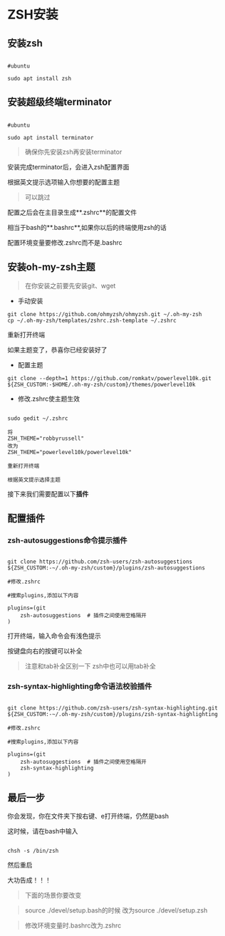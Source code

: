 # ZSH安装

## 安装zsh

```shell

#ubuntu

sudo apt install zsh

```

## 安装超级终端terminator

```shell

#ubuntu

sudo apt install terminator

```

> 确保你先安装zsh再安装terminator

安装完成terminator后，会进入zsh配置界面

根据英文提示选项输入你想要的配置主题

> 可以跳过

配置之后会在主目录生成**.zshrc**的配置文件

相当于bash的**.bashrc**,如果你以后的终端使用zsh的话

配置环境变量要修改.zshrc而不是.bashrc

## 安装oh-my-zsh主题

> 在你安装之前要先安装git、wget

- 手动安装

```shell
git clone https://github.com/ohmyzsh/ohmyzsh.git ~/.oh-my-zsh
cp ~/.oh-my-zsh/templates/zshrc.zsh-template ~/.zshrc
```
重新打开终端

如果主题变了，恭喜你已经安装好了

- 配置主题

```shell
git clone --depth=1 https://github.com/romkatv/powerlevel10k.git ${ZSH_CUSTOM:-$HOME/.oh-my-zsh/custom}/themes/powerlevel10k
```
- 修改.zshrc使主题生效

```shell

sudo gedit ~/.zshrc

将
ZSH_THEME="robbyrussell"
改为
ZSH_THEME="powerlevel10k/powerlevel10k"

重新打开终端

根据英文提示选择主题

```

接下来我们需要配置以下**插件**


## 配置插件

### zsh-autosuggestions命令提示插件

```shell

git clone https://github.com/zsh-users/zsh-autosuggestions ${ZSH_CUSTOM:-~/.oh-my-zsh/custom}/plugins/zsh-autosuggestions

#修改.zshrc

#搜索plugins,添加以下内容

plugins=(git
    zsh-autosuggestions  # 插件之间使用空格隔开
)

```
打开终端，输入命令会有浅色提示

按键盘向右的按键可以补全

> 注意和tab补全区别一下
> zsh中也可以用tab补全

### zsh-syntax-highlighting命令语法校验插件

```shell

git clone https://github.com/zsh-users/zsh-syntax-highlighting.git ${ZSH_CUSTOM:-~/.oh-my-zsh/custom}/plugins/zsh-syntax-highlighting 

#修改.zshrc

#搜索plugins,添加以下内容

plugins=(git
    zsh-autosuggestions  # 插件之间使用空格隔开
    zsh-syntax-highlighting
)
```

## 最后一步

你会发现，你在文件夹下按右键、e打开终端，仍然是bash

这时候，请在bash中输入

```shell

chsh -s /bin/zsh

```

然后重启

大功告成！！！

> 下面的场景你要改变

> source ./devel/setup.bash的时候
> 改为source ./devel/setup.zsh

> 修改环境变量时.bashrc改为.zshrc



